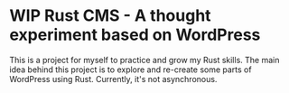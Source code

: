 # WIP Rust CMS - A thought experiment based on WordPress

This is a project for myself to practice and grow my Rust skills. The main idea behind this project is to explore and
re-create some parts of WordPress using Rust. Currently, it's not asynchronous. 
